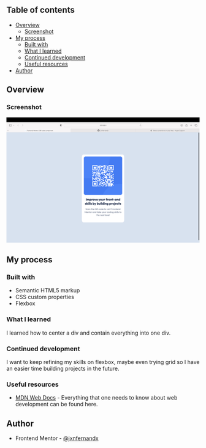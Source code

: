 
## Table of contents

- [Overview](#overview)
  - [Screenshot](#screenshot)
- [My process](#my-process)
  - [Built with](#built-with)
  - [What I learned](#what-i-learned)
  - [Continued development](#continued-development)
  - [Useful resources](#useful-resources)
- [Author](#author)


## Overview

### Screenshot

![](./images/Screenshot%202023-04-07%20at%2010.25.19%20AM.png)


## My process

### Built with

- Semantic HTML5 markup
- CSS custom properties
- Flexbox


### What I learned

I learned how to center a div and contain everything into one div.

### Continued development

I want to keep refining my skills on flexbox, maybe even trying grid so I have an easier time building projects in the future.

### Useful resources

- [MDN Web Docs](developer.mozilla.org) - Everything that one needs to know about web development can be found here. 


## Author

- Frontend Mentor - [@jxnfernandx](https://www.frontendmentor.io/profile/Jxnfernandx)






